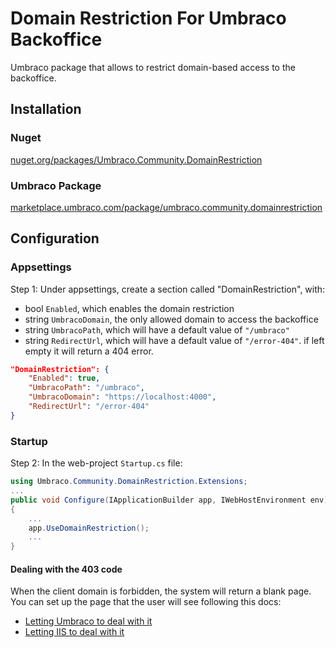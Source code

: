 # Domain Restriction For Umbraco Backoffice
Umbraco package that allows to restrict domain-based access to the backoffice.

## Installation

### Nuget
[nuget.org/packages/Umbraco.Community.DomainRestriction](https://www.nuget.org/packages/Umbraco.Community.DomainRestriction)

### Umbraco Package
[marketplace.umbraco.com/package/umbraco.community.domainrestriction](https://marketplace.umbraco.com/package/umbraco.community.domainrestriction)

## Configuration
### Appsettings
Step 1: Under appsettings, create a section called "DomainRestriction", with:
- bool `Enabled`, which enables the domain restriction
- string `UmbracoDomain`, the only allowed domain to access the backoffice
- string `UmbracoPath`, which will have a default value of `"/umbraco"`
- string `RedirectUrl`, which will have a default value of `"/error-404"`. if left empty it will return a 404 error.

``` json
"DomainRestriction": {
	"Enabled": true,
	"UmbracoPath": "/umbraco",
	"UmbracoDomain": "https://localhost:4000",
	"RedirectUrl": "/error-404"
}
```

### Startup
Step 2: In the web-project `Startup.cs` file:
``` C#
using Umbraco.Community.DomainRestriction.Extensions;
...
public void Configure(IApplicationBuilder app, IWebHostEnvironment env)
{
	...
	app.UseDomainRestriction();
	...
}
```

#### Dealing with the 403 code
When the client domain is forbidden, the system will return a blank page. You can set up the page that the user will see following this docs:
 - [Letting Umbraco to deal with it](http://letswritecode.net/articles/how-to-setup-custom-error-pages-in-umbraco/)
 - [Letting IIS to deal with it](https://blog.mortenbock.dk/2017/02/03/error-page-setup-in-umbraco/)
